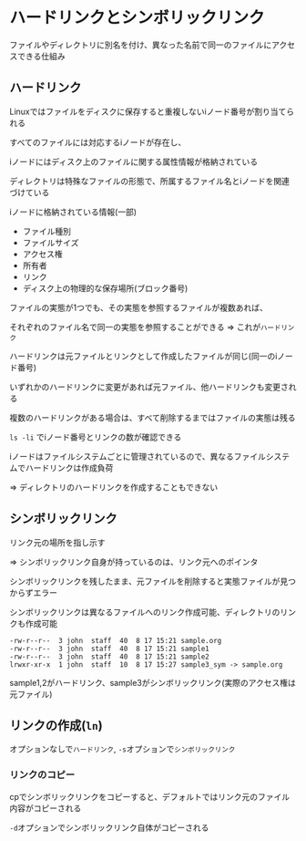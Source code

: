 # ハードリンクとシンボリックリンク
ファイルやディレクトリに別名を付け、異なった名前で同一のファイルにアクセスできる仕組み

## ハードリンク
Linuxではファイルをディスクに保存すると重複しないiノード番号が割り当てられる

すべてのファイルには対応するiノードが存在し、

iノードにはディスク上のファイルに関する属性情報が格納されている

ディレクトリは特殊なファイルの形態で、所属するファイル名とiノードを関連づけている

iノードに格納されている情報(一部)
- ファイル種別
- ファイルサイズ
- アクセス権
- 所有者
- リンク
- ディスク上の物理的な保存場所(ブロック番号)

ファイルの実態が1つでも、その実態を参照するファイルが複数あれば、

それぞれのファイル名で同一の実態を参照することができる => これが`ハードリンク`

ハードリンクは元ファイルとリンクとして作成したファイルが同じ(同一のiノード番号)

いずれかのハードリンクに変更があれば元ファイル、他ハードリンクも変更される

複数のハードリンクがある場合は、すべて削除するまではファイルの実態は残る

`ls -li` でiノード番号とリンクの数が確認できる

iノードはファイルシステムごとに管理されているので、異なるファイルシステムでハードリンクは作成負荷

=> ディレクトリのハードリンクを作成することもできない

## シンボリックリンク
リンク元の場所を指し示す

=> シンボリックリンク自身が持っているのは、リンク元へのポインタ

シンボリックリンクを残したまま、元ファイルを削除すると実態ファイルが見つからずエラー

シンボリックリンクは異なるファイルへのリンク作成可能、ディレクトリのリンクも作成可能

```
-rw-r--r--  3 john  staff  40  8 17 15:21 sample.org
-rw-r--r--  3 john  staff  40  8 17 15:21 sample1
-rw-r--r--  3 john  staff  40  8 17 15:21 sample2
lrwxr-xr-x  1 john  staff  10  8 17 15:27 sample3_sym -> sample.org
```
sample1,2がハードリンク、sample3がシンボリックリンク(実際のアクセス権は元ファイル)

## リンクの作成(`ln`)

オプションなしで`ハードリンク`, `-s`オプションで`シンボリックリンク`

### リンクのコピー
cpでシンボリックリンクをコピーすると、デフォルトではリンク元のファイル内容がコピーされる

`-d`オプションでシンボリックリンク自体がコピーされる

